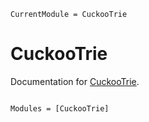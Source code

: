 ```@meta
CurrentModule = CuckooTrie
```

# CuckooTrie

Documentation for [CuckooTrie](https://github.com/exAClior/CuckooTrie.jl).

```@index
```

```@autodocs
Modules = [CuckooTrie]
```
